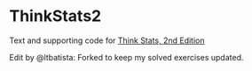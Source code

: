 ThinkStats2
===========

Text and supporting code for [Think Stats, 2nd Edition](http://greenteapress.com/thinkstats2/index.html)

Edit by @ltbatista:
Forked to keep my solved exercises updated.
